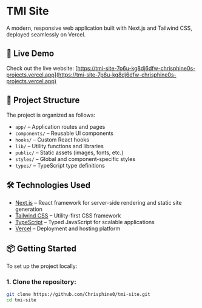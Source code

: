 # TMI Site

A modern, responsive web application built with Next.js and Tailwind CSS, deployed seamlessly on Vercel.

## 🚀 Live Demo

Check out the live website: [https://tmi-site-7p6u-kg8dj6dfw-chrisphine0s-projects.vercel.app](https://tmi-site-7p6u-kg8dj6dfw-chrisphine0s-projects.vercel.app)

## 📁 Project Structure

The project is organized as follows:

- `app/` – Application routes and pages
- `components/` – Reusable UI components
- `hooks/` – Custom React hooks
- `lib/` – Utility functions and libraries
- `public/` – Static assets (images, fonts, etc.)
- `styles/` – Global and component-specific styles
- `types/` – TypeScript type definitions

## 🛠️ Technologies Used

- [Next.js](https://nextjs.org/) – React framework for server-side rendering and static site generation
- [Tailwind CSS](https://tailwindcss.com/) – Utility-first CSS framework
- [TypeScript](https://www.typescriptlang.org/) – Typed JavaScript for scalable applications
- [Vercel](https://vercel.com/) – Deployment and hosting platform

## 📦 Getting Started

To set up the project locally:

### 1. Clone the repository:

```bash
git clone https://github.com/Chrisphine0/tmi-site.git
cd tmi-site
